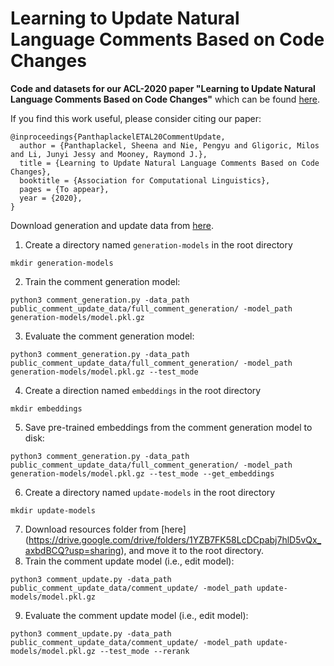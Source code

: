 # Learning to Update Natural Language Comments Based on Code Changes

**Code and datasets for our ACL-2020 paper "Learning to Update Natural Language Comments Based on Code Changes"** which can be found [here](https://arxiv.org/abs/2004.12169).

If you find this work useful, please consider citing our paper:

```
@inproceedings{PanthaplackelETAL20CommentUpdate,
  author = {Panthaplackel, Sheena and Nie, Pengyu and Gligoric, Milos and Li, Junyi Jessy and Mooney, Raymond J.},
  title = {Learning to Update Natural Language Comments Based on Code Changes},
  booktitle = {Association for Computational Linguistics},
  pages = {To appear},
  year = {2020},
}
```

Download generation and update data from [here](https://drive.google.com/open?id=12VMmdE67bp5UFYIoBUf0ibKGXFCH6fQo).

1. Create a directory named `generation-models` in the root directory
```
mkdir generation-models
```
2. Train the comment generation model:
```
python3 comment_generation.py -data_path public_comment_update_data/full_comment_generation/ -model_path generation-models/model.pkl.gz
```
3. Evaluate the comment generation model:
```
python3 comment_generation.py -data_path public_comment_update_data/full_comment_generation/ -model_path generation-models/model.pkl.gz --test_mode
```
4. Create a direction named `embeddings` in the root directory
```
mkdir embeddings
```
5. Save pre-trained embeddings from the comment generation model to disk:
```
python3 comment_generation.py -data_path public_comment_update_data/full_comment_generation/ -model_path generation-models/model.pkl.gz --test_mode --get_embeddings
```
6. Create a directory named `update-models` in the root directory
```
mkdir update-models
```
7. Download resources folder from [here] (https://drive.google.com/drive/folders/1YZB7FK58LcDCpabj7hlD5vQx_axbdBCQ?usp=sharing), and move it to the root directory.
8. Train the comment update model (i.e., edit model):
```
python3 comment_update.py -data_path public_comment_update_data/comment_update/ -model_path update-models/model.pkl.gz
```
9. Evaluate the comment update model (i.e., edit model):
```
python3 comment_update.py -data_path public_comment_update_data/comment_update/ -model_path update-models/model.pkl.gz --test_mode --rerank
```
